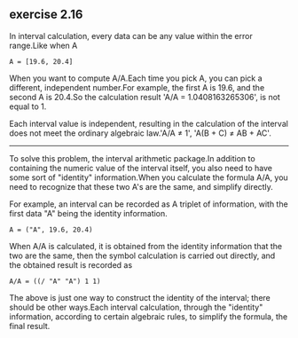 ## exercise 2.16

In interval calculation, every data can be any value within the error range.Like when A

```
A = [19.6, 20.4]
```

When you want to compute A/A.Each time you pick A, you can pick a different, independent number.For example, the first A is 19.6, and the second A is 20.4.So the calculation result 'A/A = 1.0408163265306', is not equal to 1.

Each interval value is independent, resulting in the calculation of the interval does not meet the ordinary algebraic law.'A/A ≠ 1', 'A(B + C) ≠ AB + AC'.

------

To solve this problem, the interval arithmetic package.In addition to containing the numeric value of the interval itself, you also need to have some sort of "identity" information.When you calculate the formula A/A, you need to recognize that these two A's are the same, and simplify directly.

For example, an interval can be recorded as A triplet of information, with the first data "A" being the identity information.

```
A = ("A", 19.6, 20.4)
```

When A/A is calculated, it is obtained from the identity information that the two are the same, then the symbol calculation is carried out directly, and the obtained result is recorded as

```
A/A = ((/ "A" "A") 1 1)
```

The above is just one way to construct the identity of the interval; there should be other ways.Each interval calculation, through the "identity" information, according to certain algebraic rules, to simplify the formula, the final result.
